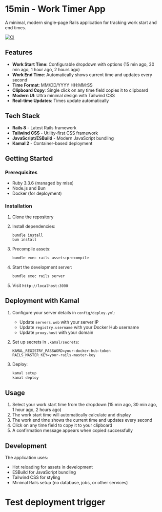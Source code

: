 # 15min - Work Timer App

A minimal, modern single-page Rails application for tracking work start and end times.

[![CI](https://github.com/barturba/15min/actions/workflows/ci.yml/badge.svg)](https://github.com/barturba/15min/actions/workflows/ci.yml)

## Features

- **Work Start Time**: Configurable dropdown with options (15 min ago, 30 min ago, 1 hour ago, 2 hours ago)
- **Work End Time**: Automatically shows current time and updates every second
- **Time Format**: MM/DD/YYYY HH:MM:SS
- **Clipboard Copy**: Single click on any time field copies it to clipboard
- **Modern UI**: Ultra minimal design with Tailwind CSS
- **Real-time Updates**: Times update automatically

## Tech Stack

- **Rails 8** - Latest Rails framework
- **Tailwind CSS** - Utility-first CSS framework
- **JavaScript/ESBuild** - Modern JavaScript bundling
- **Kamal 2** - Container-based deployment

## Getting Started

### Prerequisites

- Ruby 3.3.6 (managed by mise)
- Node.js and Bun
- Docker (for deployment)

### Installation

1. Clone the repository
2. Install dependencies:
   ```bash
   bundle install
   bun install
   ```

3. Precompile assets:
   ```bash
   bundle exec rails assets:precompile
   ```

4. Start the development server:
   ```bash
   bundle exec rails server
   ```

5. Visit `http://localhost:3000`

## Deployment with Kamal

1. Configure your server details in `config/deploy.yml`:
   - Update `servers.web` with your server IP
   - Update `registry.username` with your Docker Hub username
   - Update `proxy.host` with your domain

2. Set up secrets in `.kamal/secrets`:
   ```
   KAMAL_REGISTRY_PASSWORD=your-docker-hub-token
   RAILS_MASTER_KEY=your-rails-master-key
   ```

3. Deploy:
   ```bash
   kamal setup
   kamal deploy
   ```

## Usage

1. Select your work start time from the dropdown (15 min ago, 30 min ago, 1 hour ago, 2 hours ago)
2. The work start time will automatically calculate and display
3. The work end time shows the current time and updates every second
4. Click on any time field to copy it to your clipboard
5. A confirmation message appears when copied successfully

## Development

The application uses:
- Hot reloading for assets in development
- ESBuild for JavaScript bundling
- Tailwind CSS for styling
- Minimal Rails setup (no database, jobs, or other services)
# Test deployment trigger
